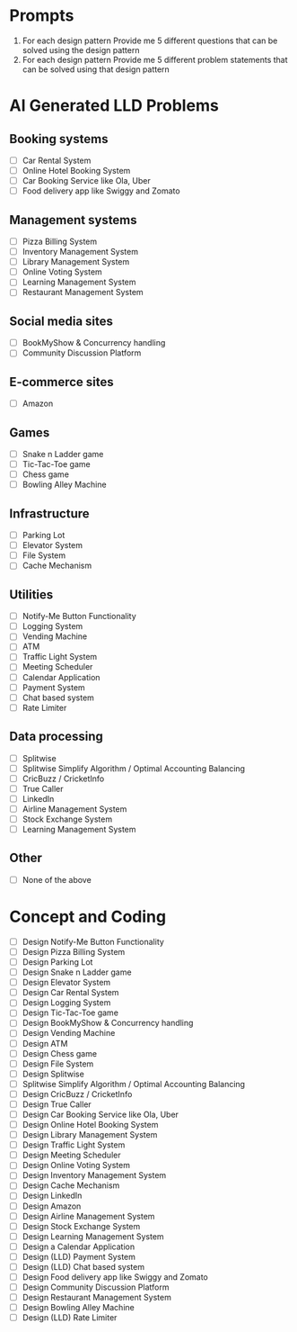 # Prompts
1. For each design pattern Provide me 5 different questions that can be solved using the design pattern
2. For each design pattern Provide me 5 different problem statements that can be solved using that design pattern
# AI Generated LLD Problems
## Booking systems

- [ ] Car Rental System
- [ ] Online Hotel Booking System
- [ ] Car Booking Service like Ola, Uber
- [ ] Food delivery app like Swiggy and Zomato

## Management systems

- [ ] Pizza Billing System
- [ ] Inventory Management System
- [ ] Library Management System
- [ ] Online Voting System
- [ ] Learning Management System
- [ ] Restaurant Management System

## Social media sites

- [ ] BookMyShow & Concurrency handling
- [ ] Community Discussion Platform

## E-commerce sites

- [ ] Amazon

## Games

- [ ] Snake n Ladder game
- [ ] Tic-Tac-Toe game
- [ ] Chess game
- [ ] Bowling Alley Machine

## Infrastructure

- [ ] Parking Lot
- [ ] Elevator System
- [ ] File System
- [ ] Cache Mechanism

## Utilities

- [ ] Notify-Me Button Functionality
- [ ] Logging System
- [ ] Vending Machine
- [ ] ATM
- [ ] Traffic Light System
- [ ] Meeting Scheduler
- [ ] Calendar Application
- [ ] Payment System
- [ ] Chat based system
- [ ] Rate Limiter

## Data processing

- [ ] Splitwise
- [ ] Splitwise Simplify Algorithm / Optimal Accounting Balancing
- [ ] CricBuzz / CricketInfo
- [ ] True Caller
- [ ] LinkedIn
- [ ] Airline Management System
- [ ] Stock Exchange System
- [ ] Learning Management System

## Other

- [ ] None of the above

# Concept and Coding
- [ ] Design Notify-Me Button Functionality
- [ ] Design Pizza Billing System
- [ ] Design Parking Lot
- [ ] Design Snake n Ladder game
- [ ] Design Elevator System
- [ ] Design Car Rental System
- [ ] Design Logging System
- [ ] Design Tic-Tac-Toe game
- [ ] Design BookMyShow & Concurrency handling
- [ ] Design Vending Machine
- [ ] Design ATM
- [ ] Design Chess game
- [ ] Design File System
- [ ] Design Splitwise
- [ ] Splitwise Simplify Algorithm / Optimal Accounting Balancing
- [ ] Design CricBuzz / CricketInfo
- [ ] Design True Caller
- [ ] Design Car Booking Service like Ola, Uber
- [ ] Design Online Hotel Booking System
- [ ] Design Library Management System
- [ ] Design Traffic Light System
- [ ] Design Meeting Scheduler
- [ ] Design Online Voting System
- [ ] Design Inventory Management System
- [ ] Design Cache Mechanism
- [ ] Design LinkedIn
- [ ] Design Amazon
- [ ] Design Airline Management System
- [ ] Design Stock Exchange System
- [ ] Design Learning Management System
- [ ] Design a Calendar Application
- [ ] Design (LLD) Payment System
- [ ] Design (LLD) Chat based system
- [ ] Design Food delivery app like Swiggy and Zomato
- [ ] Design Community Discussion Platform
- [ ] Design Restaurant Management System
- [ ] Design Bowling Alley Machine
- [ ] Design (LLD) Rate Limiter
